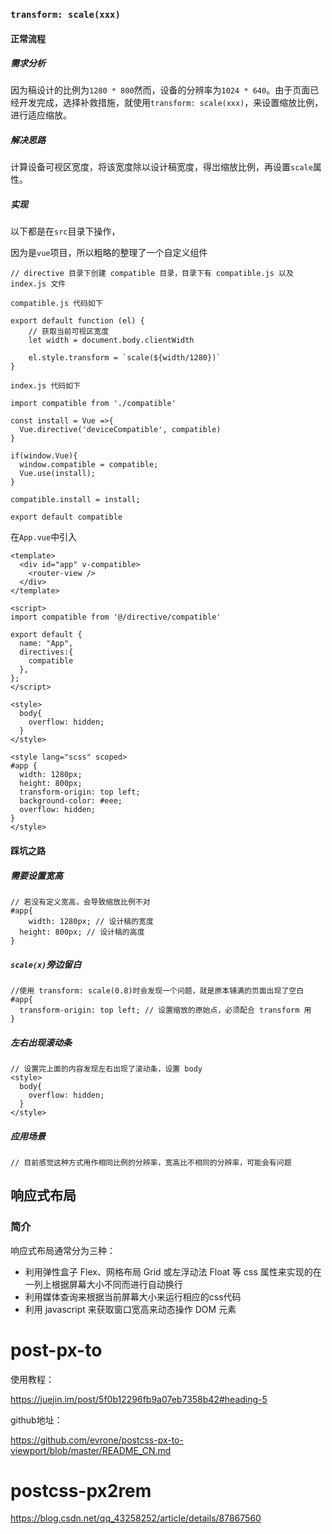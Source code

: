 ### `transform: scale(xxx)`

#### 正常流程

##### 需求分析

因为稿设计的比例为`1280 * 800`然而，设备的分辨率为`1024 * 640`。由于页面已经开发完成，选择补救措施，就使用`transform: scale(xxx)`，来设置缩放比例，进行适应缩放。

##### 解决思路

计算设备可视区宽度，将该宽度除以设计稿宽度，得岀缩放比例，再设置`scale`属性。

##### 实现

以下都是在`src`目录下操作，

因为是`vue`项目，所以粗略的整理了一个自定义组件

```
// directive 目录下创建 compatible 目录，目录下有 compatible.js 以及 index.js 文件

compatible.js 代码如下

export default function (el) {
	// 获取当前可视区宽度
	let width = document.body.clientWidth

	el.style.transform = `scale(${width/1280})`
}

index.js 代码如下

import compatible from './compatible'

const install = Vue =>{
  Vue.directive('deviceCompatible', compatible)
}

if(window.Vue){
  window.compatible = compatible;
  Vue.use(install);
}

compatible.install = install;

export default compatible

```

在`App.vue`中引入

```
<template>
  <div id="app" v-compatible>
    <router-view />
  </div>
</template>

<script>
import compatible from '@/directive/compatible'

export default {
  name: "App",
  directives:{
    compatible
  },
};
</script>

<style>
  body{
    overflow: hidden;
  }
</style>

<style lang="scss" scoped>
#app {
  width: 1280px;
  height: 800px;
  transform-origin: top left;
  background-color: #eee;
  overflow: hidden;
}
</style>
```

#### 踩坑之路

##### 需要设置宽高

```
// 若没有定义宽高，会导致缩放比例不对
#app{
	width: 1280px; // 设计稿的宽度
  height: 800px; // 设计稿的高度
}
```

##### `scale(x)`旁边留白

```
//使用 transform: scale(0.8)时会发现一个问题，就是原本铺满的页面出现了空白
#app{
  transform-origin: top left; // 设置缩放的原始点，必须配合 transform 用
}
```

##### 左右出现滚动条

```
// 设置完上面的内容发现左右出现了滚动条，设置 body 
<style>
  body{
    overflow: hidden;
  }
</style>
```

##### 应用场景

```
// 目前感觉这种方式用作相同比例的分辨率，宽高比不相同的分辨率，可能会有问题
```

## 响应式布局

### 简介

响应式布局通常分为三种：

- 利用弹性盒子 Flex、网格布局 Grid 或左浮动法 Float 等 css 属性来实现的在一列上根据屏幕大小不同而进行自动换行
- 利用媒体查询来根据当前屏幕大小来运行相应的css代码
- 利用 javascript 来获取窗口宽高来动态操作 DOM 元素



# post-px-to

使用教程：

https://juejin.im/post/5f0b12296fb9a07eb7358b42#heading-5

github地址：

https://github.com/evrone/postcss-px-to-viewport/blob/master/README_CN.md

# postcss-px2rem

https://blog.csdn.net/qq_43258252/article/details/87867560